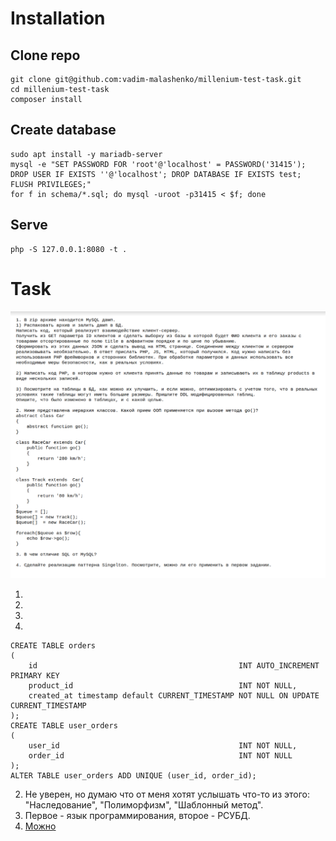 # Installation

## Clone repo
```
git clone git@github.com:vadim-malashenko/millenium-test-task.git
cd millenium-test-task
composer install
```
## Create database
```
sudo apt install -y mariadb-server
mysql -e "SET PASSWORD FOR 'root'@'localhost' = PASSWORD('31415'); DROP USER IF EXISTS ''@'localhost'; DROP DATABASE IF EXISTS test; FLUSH PRIVILEGES;"
for f in schema/*.sql; do mysql -uroot -p31415 < $f; done
```
## Serve
```
php -S 127.0.0.1:8080 -t .
```
# Task
![Task](https://raw.githubusercontent.com/vadim-malashenko/millenium-test-task/main/task.png)

1.
  1.
  2.
  3.
  ```
  CREATE TABLE orders
  (
      id                                             INT AUTO_INCREMENT PRIMARY KEY
      product_id                                     INT NOT NULL,
      created_at timestamp default CURRENT_TIMESTAMP NOT NULL ON UPDATE CURRENT_TIMESTAMP
  );
  CREATE TABLE user_orders
  (
      user_id                                        INT NOT NULL,
      order_id                                       INT NOT NULL
  );
  ALTER TABLE user_orders ADD UNIQUE (user_id, order_id);
 ```
2. Не уверен, но думаю что от меня хотят услышать что-то из этого: "Наследование", "Полиморфизм", "Шаблонный метод".
3. Первое - язык программирования, второе - РСУБД.
5. [Можно](https://github.com/vadim-malashenko/millenium-test-task/blob/main/src/App.php#L11)
